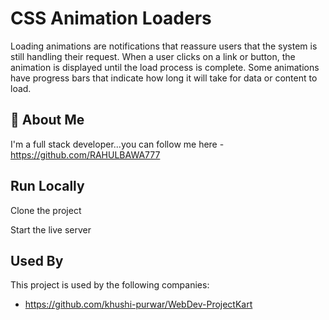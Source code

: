 
# CSS Animation Loaders

Loading animations are notifications that reassure users that the system is still handling their request. When a user clicks on a link or button, the animation is displayed until the load process is complete. Some animations have progress bars that indicate how long it will take for data or content to load.



## 🚀 About Me
I'm a full stack developer...you can follow me here -https://github.com/RAHULBAWA777


## Run Locally

Clone the project


Start the live server


## Used By

This project is used by the following companies:

- https://github.com/khushi-purwar/WebDev-ProjectKart

